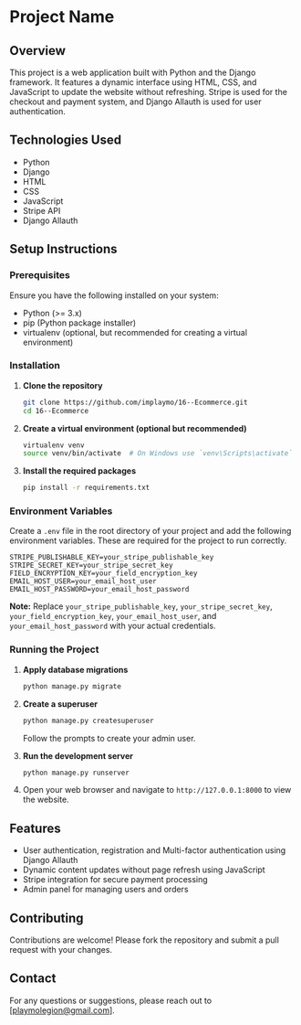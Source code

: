 # Project Name

## Overview

This project is a web application built with Python and the Django framework. It features a dynamic interface using HTML, CSS, and JavaScript to update the website without refreshing. Stripe is used for the checkout and payment system, and Django Allauth is used for user authentication.

## Technologies Used

- Python
- Django
- HTML
- CSS
- JavaScript
- Stripe API
- Django Allauth

## Setup Instructions

### Prerequisites

Ensure you have the following installed on your system:

- Python (>= 3.x)
- pip (Python package installer)
- virtualenv (optional, but recommended for creating a virtual environment)

### Installation

1. **Clone the repository**

    ```bash
    git clone https://github.com/implaymo/16--Ecommerce.git
    cd 16--Ecommerce
    ```

2. **Create a virtual environment (optional but recommended)**

    ```bash
    virtualenv venv
    source venv/bin/activate  # On Windows use `venv\Scripts\activate`
    ```

3. **Install the required packages**

    ```bash
    pip install -r requirements.txt
    ```

### Environment Variables

Create a `.env` file in the root directory of your project and add the following environment variables. These are required for the project to run correctly.

    STRIPE_PUBLISHABLE_KEY=your_stripe_publishable_key
    STRIPE_SECRET_KEY=your_stripe_secret_key
    FIELD_ENCRYPTION_KEY=your_field_encryption_key
    EMAIL_HOST_USER=your_email_host_user
    EMAIL_HOST_PASSWORD=your_email_host_password

**Note:** Replace `your_stripe_publishable_key`, `your_stripe_secret_key`, `your_field_encryption_key`, `your_email_host_user`, and `your_email_host_password` with your actual credentials.

### Running the Project

1. **Apply database migrations**

    ```bash
    python manage.py migrate
    ```

2. **Create a superuser**

    ```bash
    python manage.py createsuperuser
    ```

    Follow the prompts to create your admin user.

3. **Run the development server**

    ```bash
    python manage.py runserver
    ```

4. Open your web browser and navigate to `http://127.0.0.1:8000` to view the website.

## Features

- User authentication, registration and Multi-factor authentication using Django Allauth
- Dynamic content updates without page refresh using JavaScript
- Stripe integration for secure payment processing
- Admin panel for managing users and orders

## Contributing

Contributions are welcome! Please fork the repository and submit a pull request with your changes.

## Contact

For any questions or suggestions, please reach out to [playmolegion@gmail.com].